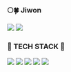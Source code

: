 <div>

  ### :full_moon::four_leaf_clover: Jiwon
  <a href="https://velog.io/@moone_"><img src="https://img.shields.io/badge/Velog-20C997?style=for-the-badge&logo=Velog&logoColor=white"/></a> <img src="https://img.shields.io/badge/moonone470@gmail.com-EA4335?style=for-the-badge&logo=Gmail&logoColor=white"/>
</div>



<div>

  ### :open_file_folder: TECH STACK :open_file_folder:
  <img src="https://img.shields.io/badge/JAVA-007396?style=for-the-badge&logo=OpenJDK&logoColor=white"/>
  <img src="https://img.shields.io/badge/Oracle DB-F80000?style=for-the-badge&logo=Oracle&logoColor=white"/>
  <img src="https://img.shields.io/badge/HTML-E34F26?style=for-the-badge&logo=HTML5&logoColor=white"/>
  <img src="https://img.shields.io/badge/CSS-1572B6?style=for-the-badge&logo=CSS3&logoColor=white"/>
  <img src="https://img.shields.io/badge/JavaScript-F7DF1E?style=for-the-badge&logo=JavaScript&logoColor=black"/>
</div>
